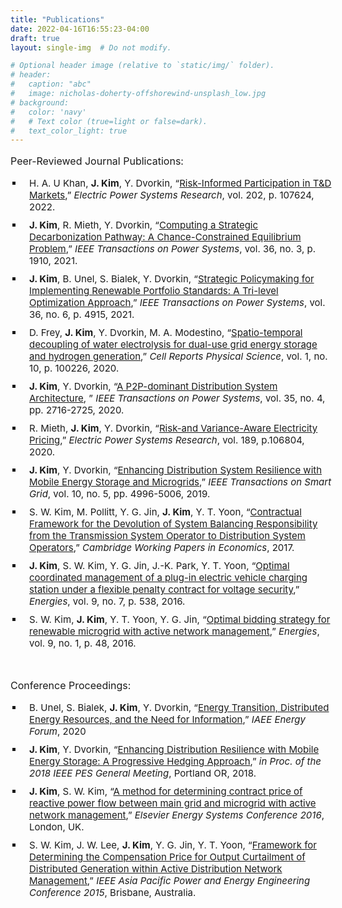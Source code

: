 ```yaml
---
title: "Publications"
date: 2022-04-16T16:55:23-04:00
draft: true
layout: single-img  # Do not modify.

# Optional header image (relative to `static/img/` folder).
# header:
#   caption: "abc"
#   image: nicholas-doherty-offshorewind-unsplash_low.jpg
# background:
#   color: 'navy'
#   # Text color (true=light or false=dark).
#   text_color_light: true
---
```


<!-- <div style="text-align: right;">
    <a href="https://scholar.google.com/citations?user=A5c_yfsAAAAJ&hl=en"><i class="fa fa-solid fa-graduation-cap" aria-hidden="true"></i> Google Scholar</a>
</div> -->
<p style="font-size:16px">
Peer-Reviewed Journal Publications:
</p>

<ul style="list-style-type:square;font-size:15px; padding-left: 20px;">
<li style="margin-bottom: 10px;"><span style="position: relative; left: 10px;">
    H. A. U Khan, <strong>J. Kim</strong>, Y. Dvorkin, “<a href="https://www.sciencedirect.com/science/article/pii/S0378779621006052">Risk-Informed Participation in T&D Markets</a>,” <i>Electric Power Systems Research</i>, vol. 202, p. 107624, 2022.
</span></li>
<li style="margin-bottom: 10px;"><span style="position: relative; left: 10px;">
<strong>J. Kim</strong>, R. Mieth, Y. Dvorkin, “<a href="https://ieeexplore.ieee.org/document/9261976">Computing a Strategic Decarbonization Pathway: A Chance-Constrained Equilibrium Problem</a>,” <i>IEEE Transactions on Power Systems</i>, vol. 36, no. 3, p. 1910, 2021.
</span></li>
<li style="margin-bottom: 10px;"><span style="position: relative; left: 10px;">
<strong>J. Kim</strong>, B. Unel, S. Bialek, Y. Dvorkin, “<a href="https://ieeexplore.ieee.org/abstract/document/9428503">Strategic Policymaking for Implementing Renewable Portfolio Standards: A Tri-level Optimization Approach</a>,” <i>IEEE Transactions on Power Systems</i>, vol. 36, no. 6, p. 4915, 2021.
</span></li>
<li style="margin-bottom: 10px;"><span style="position: relative; left: 10px;">
D. Frey, <strong>J. Kim</strong>, Y. Dvorkin, M. A. Modestino, “<a href="https://www.sciencedirect.com/science/article/pii/S2666386420302411">Spatio-temporal decoupling of water electrolysis for dual-use grid energy storage and hydrogen generation</a>,” <i>Cell Reports Physical Science</i>, vol. 1, no. 10, p. 100226, 2020.
</span></li>
<li style="margin-bottom: 10px;"><span style="position: relative; left: 10px;">
<strong>J. Kim</strong>, Y. Dvorkin, “<a href="https://ieeexplore.ieee.org/document/8938817">A P2P-dominant Distribution System Architecture</a>, ” <i>IEEE Transactions on Power Systems</i>, vol. 35, no. 4, pp. 2716-2725, 2020.
</span></li>
<li style="margin-bottom: 10px;"><span style="position: relative; left: 10px;">
R. Mieth, <strong>J. Kim</strong>, Y. Dvorkin, “<a href="https://www.sciencedirect.com/science/article/abs/pii/S0378779620306076">Risk-and Variance-Aware Electricity Pricing</a>,” <i>Electric Power Systems Research</i>, vol. 189, p.106804, 2020.
</span></li>
<li style="margin-bottom: 10px;"><span style="position: relative; left: 10px;">
<strong>J. Kim</strong>, Y. Dvorkin, “<a href="https://ieeexplore.ieee.org/document/8476200">Enhancing Distribution System Resilience with Mobile Energy Storage and Microgrids</a>,” <i>IEEE Transactions on Smart Grid</i>, vol. 10, no. 5, pp. 4996-5006, 2019.
</span></li>
<li style="margin-bottom: 10px;"><span style="position: relative; left: 10px;">
S. W. Kim, M. Pollitt, Y. G. Jin, <strong>J. Kim</strong>, Y. T. Yoon, “<a href="https://www.repository.cam.ac.uk/handle/1810/269294">Contractual Framework for the Devolution of System Balancing Responsibility from the Transmission System Operator to Distribution System Operators</a>,” <i>Cambridge Working Papers in Economics</i>, 2017.
</span></li>
<li style="margin-bottom: 10px;"><span style="position: relative; left: 10px;">
<strong>J. Kim</strong>, S. W. Kim, Y. G. Jin, J.-K. Park, Y. T. Yoon, “<a href="http://www.mdpi.com/1996-1073/9/7/538">Optimal coordinated management of a plug-in electric vehicle charging station under a flexible penalty contract for voltage security</a>,” <i>Energies</i>, vol. 9, no. 7, p. 538, 2016.
</span></li>
<li style="margin-bottom: 10px;"><span style="position: relative; left: 10px;">
S. W. Kim, <strong>J. Kim</strong>, Y. T. Yoon, Y. G. Jin, “<a href="http://www.mdpi.com/1996-1073/9/1/48/">Optimal bidding strategy for renewable microgrid with active network management</a>,” <i>Energies</i>, vol. 9, no. 1, p. 48, 2016.
</span></li>
</ul>


        
<br>
<p style="font-size:16px">
Conference Proceedings:
</p>
<ul style="list-style-type:square;font-size:15px; padding-left: 20px;">
<li style="margin-bottom: 10px;"><span style="position: relative; left: 10px;">
B. Unel, S. Bialek, <strong>J. Kim</strong>, Y. Dvorkin, “<a href="https://policyintegrity.org/files/publications/Enery_Transitions%2C_DIstributed_Energy_Resources%2C_and_the_Need_for_Information.pdf">Energy Transition, Distributed Energy Resources, and the Need for Information</a>,” <i>IAEE Energy Forum</i>, 2020
</span></li>
<li style="margin-bottom: 10px;"><span style="position: relative; left: 10px;">
<strong>J. Kim</strong>, Y. Dvorkin, “<a href="https://ieeexplore.ieee.org/document/8585791">Enhancing Distribution Resilience with Mobile Energy Storage: A Progressive Hedging Approach</a>,”  <i>in Proc. of the 2018 IEEE PES General Meeting</i>, Portland OR, 2018.
</span></li>
<li style="margin-bottom: 10px;"><span style="position: relative; left: 10px;">
<strong>J. Kim</strong>, S. W. Kim, “<a href="https://s18798.pcdn.co/jipkim/wp-content/uploads/sites/7641/2017/11/J.Kim_A-Method-for-Determining-Contract-Price-of-Reactive-Power-Flow-between-Main-Grid-and-Microgrid-with-Active-Network-Management_2015.pdf">A method for determining contract price of reactive power flow between main grid and microgrid with active network management</a>,” <i>Elsevier Energy Systems Conference 2016</i>, London, UK.
</span></li>
<li style="margin-bottom: 10px;"><span style="position: relative; left: 10px;">
S. W. Kim, J. W. Lee, <strong>J. Kim</strong>, Y. G. Jin, Y. T. Yoon, “<a href="http://ieeexplore.ieee.org/document/7380962/">Framework for Determining the Compensation Price for Output Curtailment of Distributed Generation within Active Distribution Network Management</a>,” <i>IEEE Asia Pacific Power and Energy Engineering Conference 2015</i>, Brisbane, Australia.
</span></li>
</ul>


